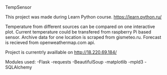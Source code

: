 TempSensor

This project was made during Learn Python course.
https://learn.python.ru/

Temperature from different sources can be compared on one interactive plot.
Current temperature could be transfered from raspberry Pi based sensor.
Archive data for one location is scraped from gismeteo.ru.
Forecast is recieved from openweathermap.com api.

Project is currentrly availlable on http://18.220.69.184/

Modules used:
-Flask
-requests
-BeautifulSoup
-matplotlib
-mpld3
-SQLAlchemy

